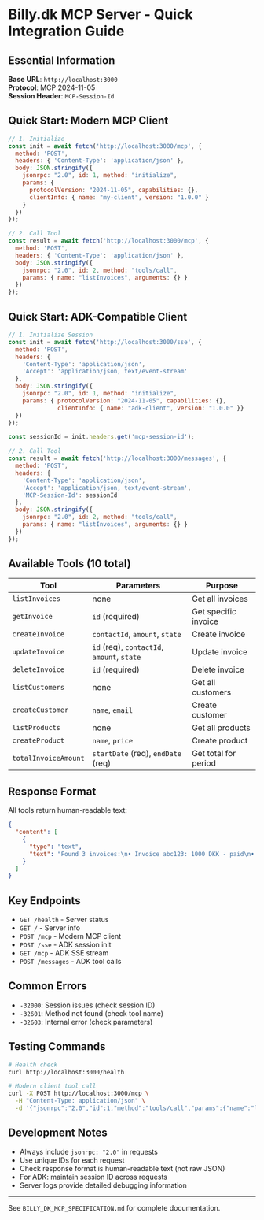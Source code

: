 # Billy.dk MCP Server - Quick Integration Guide

## Essential Information

**Base URL**: `http://localhost:3000`  
**Protocol**: MCP 2024-11-05  
**Session Header**: `MCP-Session-Id`

## Quick Start: Modern MCP Client

```javascript
// 1. Initialize
const init = await fetch('http://localhost:3000/mcp', {
  method: 'POST',
  headers: { 'Content-Type': 'application/json' },
  body: JSON.stringify({
    jsonrpc: "2.0", id: 1, method: "initialize",
    params: {
      protocolVersion: "2024-11-05", capabilities: {},
      clientInfo: { name: "my-client", version: "1.0.0" }
    }
  })
});

// 2. Call Tool
const result = await fetch('http://localhost:3000/mcp', {
  method: 'POST',
  headers: { 'Content-Type': 'application/json' },
  body: JSON.stringify({
    jsonrpc: "2.0", id: 2, method: "tools/call",
    params: { name: "listInvoices", arguments: {} }
  })
});
```

## Quick Start: ADK-Compatible Client

```javascript
// 1. Initialize Session
const init = await fetch('http://localhost:3000/sse', {
  method: 'POST',
  headers: { 
    'Content-Type': 'application/json',
    'Accept': 'application/json, text/event-stream'
  },
  body: JSON.stringify({
    jsonrpc: "2.0", id: 1, method: "initialize",
    params: { protocolVersion: "2024-11-05", capabilities: {}, 
              clientInfo: { name: "adk-client", version: "1.0.0" }}
  })
});

const sessionId = init.headers.get('mcp-session-id');

// 2. Call Tool
const result = await fetch('http://localhost:3000/messages', {
  method: 'POST',
  headers: {
    'Content-Type': 'application/json',
    'Accept': 'application/json, text/event-stream',
    'MCP-Session-Id': sessionId
  },
  body: JSON.stringify({
    jsonrpc: "2.0", id: 2, method: "tools/call",
    params: { name: "listInvoices", arguments: {} }
  })
});
```

## Available Tools (10 total)

| Tool | Parameters | Purpose |
|------|------------|---------|
| `listInvoices` | none | Get all invoices |
| `getInvoice` | `id` (required) | Get specific invoice |
| `createInvoice` | `contactId`, `amount`, `state` | Create invoice |
| `updateInvoice` | `id` (req), `contactId`, `amount`, `state` | Update invoice |
| `deleteInvoice` | `id` (required) | Delete invoice |
| `listCustomers` | none | Get all customers |
| `createCustomer` | `name`, `email` | Create customer |
| `listProducts` | none | Get all products |
| `createProduct` | `name`, `price` | Create product |
| `totalInvoiceAmount` | `startDate` (req), `endDate` (req) | Get total for period |

## Response Format

All tools return human-readable text:

```json
{
  "content": [
    {
      "type": "text",
      "text": "Found 3 invoices:\n• Invoice abc123: 1000 DKK - paid\n• Invoice def456: 2500 DKK - draft"
    }
  ]
}
```

## Key Endpoints

- `GET /health` - Server status
- `GET /` - Server info  
- `POST /mcp` - Modern MCP client
- `POST /sse` - ADK session init
- `GET /mcp` - ADK SSE stream  
- `POST /messages` - ADK tool calls

## Common Errors

- `-32000`: Session issues (check session ID)
- `-32601`: Method not found (check tool name)  
- `-32603`: Internal error (check parameters)

## Testing Commands

```bash
# Health check
curl http://localhost:3000/health

# Modern client tool call
curl -X POST http://localhost:3000/mcp \
  -H "Content-Type: application/json" \
  -d '{"jsonrpc":"2.0","id":1,"method":"tools/call","params":{"name":"listInvoices","arguments":{}}}'
```

## Development Notes

- Always include `jsonrpc: "2.0"` in requests
- Use unique IDs for each request
- Check response format is human-readable text (not raw JSON)
- For ADK: maintain session ID across requests
- Server logs provide detailed debugging information

---

See `BILLY_DK_MCP_SPECIFICATION.md` for complete documentation. 